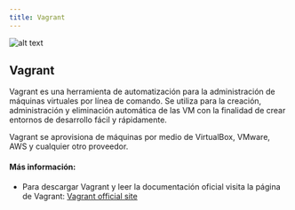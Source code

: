 ```yaml
---
title: Vagrant 
---
```

![alt text](https://www.datocms-assets.com/2885/1506457090-blog-vagrant-list.svg)
## Vagrant

Vagrant es una herramienta de automatización para la administración de máquinas virtuales por línea de comando.
Se utiliza para la creación, administración y eliminación automática de las VM con la finalidad de crear entornos de desarrollo fácil y rápidamente.

Vagrant se aprovisiona de máquinas por medio de VirtualBox, VMware, AWS y cualquier otro proveedor.

#### Más información:

* Para descargar Vagrant y leer la documentación oficial visita la página de Vagrant: [Vagrant official site](https://www.vagrantup.com)
